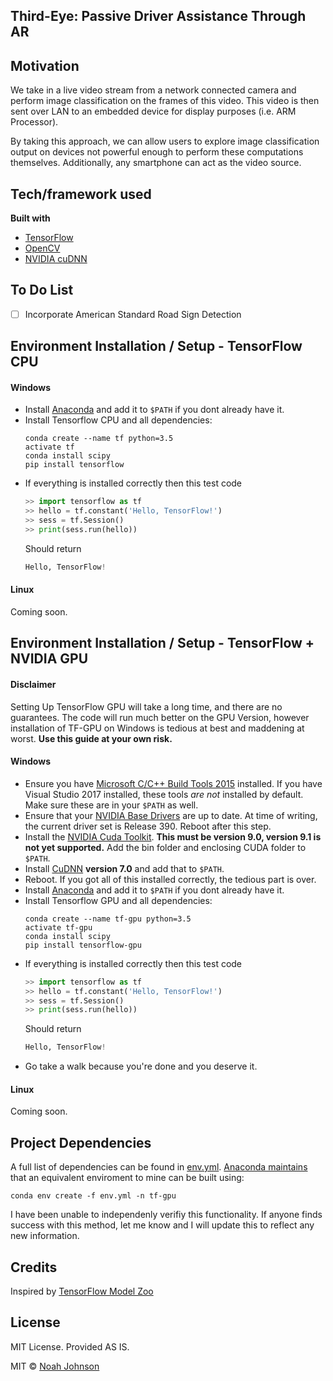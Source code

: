 ## Third-Eye: Passive Driver Assistance Through AR

## Motivation
We take in a live video stream from a network connected camera and perform image classification on the frames of this video. This video is then sent over LAN to an embedded device for display purposes (i.e. ARM Processor).

By taking this approach, we can allow users to explore image classification output on devices not powerful enough to perform these computations themselves. Additionally, any smartphone can act as the video source.

## Tech/framework used

<b>Built with</b>
- [TensorFlow](https://www.tensorflow.org/)
- [OpenCV](https://opencv.org/)
- [NVIDIA cuDNN](https://developer.nvidia.com/cudnn)

## To Do List
- [ ] Incorporate American Standard Road Sign Detection

## Environment Installation / Setup - TensorFlow CPU

  #### Windows
  - Install [Anaconda](https://www.anaconda.com/distribution/) and add it to `$PATH` if you dont already have it. 
  - Install Tensorflow CPU and all dependencies:
    ```
    conda create --name tf python=3.5
    activate tf
    conda install scipy
    pip install tensorflow
    ```
  - If everything is installed correctly then this test code
    ```Python
    >> import tensorflow as tf
    >> hello = tf.constant('Hello, TensorFlow!')
    >> sess = tf.Session()
    >> print(sess.run(hello))
    ```
    Should return
    ```Python
    Hello, TensorFlow!
    ```
  
  #### Linux
  Coming soon. 

## Environment Installation / Setup - TensorFlow + NVIDIA GPU

  #### Disclaimer
  Setting Up TensorFlow GPU will take a long time, and there are no guarantees. The code will run much better on the GPU Version, however installation of TF-GPU on Windows is tedious at best and maddening at worst. **Use this guide at your own risk.** 
  
  #### Windows
  - Ensure you have [Microsoft C/C++ Build Tools 2015](https://www.microsoft.com/en-us/download/details.aspx?id=48159) installed. If you have Visual Studio 2017 installed, these tools *are not* installed by default. Make sure these are in your `$PATH` as well. 
  - Ensure that your [NVIDIA Base Drivers](http://www.nvidia.com/Download/index.aspx) are up to date. At time of writing, the current driver set is Release 390. Reboot after this step.
  - Install the [NVIDIA Cuda Toolkit](https://developer.nvidia.com/cuda-90-download-archive?target_os=Windows&target_arch=x86_64). **This must be version 9.0, version 9.1 is not yet supported.** Add the bin folder and enclosing CUDA folder to `$PATH`.
  - Install [CuDNN](https://developer.nvidia.com/cudnn) **version 7.0** and add that to `$PATH`. 
  - Reboot. If you got all of this installed correctly, the tedious part is over.
  - Install [Anaconda](https://www.anaconda.com/distribution/) and add it to `$PATH` if you dont already have it. 
  - Install Tensorflow GPU and all dependencies:
    ```
    conda create --name tf-gpu python=3.5
    activate tf-gpu
    conda install scipy
    pip install tensorflow-gpu
    ```
  - If everything is installed correctly then this test code
    ```Python
    >> import tensorflow as tf
    >> hello = tf.constant('Hello, TensorFlow!')
    >> sess = tf.Session()
    >> print(sess.run(hello))
    ```
    Should return
    ```Python
    Hello, TensorFlow!
    ```
  - Go take a walk because you're done and you deserve it.
  
  #### Linux
  Coming soon.
  
## Project Dependencies
A full list of dependencies can be found in [env.yml](https://github.com/njohnsoncpe/facialRecognition/blob/master/env.yml). [Anaconda maintains](https://conda.io/docs/commands/env/conda-env-create.html) that an equivalent enviroment to mine can be built using: 
```
conda env create -f env.yml -n tf-gpu 
```
I have been unable to independenly verifiy this functionality. If anyone finds success with this method, let me know and I will update this to reflect any new information.

## Credits
Inspired by [TensorFlow Model Zoo](https://github.com/tensorflow/models/blob/master/research/object_detection/g3doc/detection_model_zoo.md)

## License
MIT License. Provided AS IS.

MIT © [Noah Johnson](https://njohnsoncpe.github.io)
